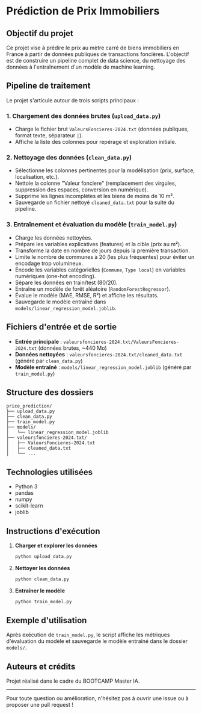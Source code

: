 # Prédiction de Prix Immobiliers

## Objectif du projet
Ce projet vise à prédire le prix au mètre carré de biens immobiliers en France à partir de données publiques de transactions foncières. L'objectif est de construire un pipeline complet de data science, du nettoyage des données à l'entraînement d'un modèle de machine learning.

## Pipeline de traitement
Le projet s'articule autour de trois scripts principaux :

### 1. Chargement des données brutes (`upload_data.py`)
- Charge le fichier brut `ValeursFoncieres-2024.txt` (données publiques, format texte, séparateur `|`).
- Affiche la liste des colonnes pour repérage et exploration initiale.

### 2. Nettoyage des données (`clean_data.py`)
- Sélectionne les colonnes pertinentes pour la modélisation (prix, surface, localisation, etc.).
- Nettoie la colonne "Valeur fonciere" (remplacement des virgules, suppression des espaces, conversion en numérique).
- Supprime les lignes incomplètes et les biens de moins de 10 m².
- Sauvegarde un fichier nettoyé `cleaned_data.txt` pour la suite du pipeline.

### 3. Entraînement et évaluation du modèle (`train_model.py`)
- Charge les données nettoyées.
- Prépare les variables explicatives (features) et la cible (prix au m²).
- Transforme la date en nombre de jours depuis la première transaction.
- Limite le nombre de communes à 20 (les plus fréquentes) pour éviter un encodage trop volumineux.
- Encode les variables catégorielles (`Commune`, `Type local`) en variables numériques (one-hot encoding).
- Sépare les données en train/test (80/20).
- Entraîne un modèle de forêt aléatoire (`RandomForestRegressor`).
- Évalue le modèle (MAE, RMSE, R²) et affiche les résultats.
- Sauvegarde le modèle entraîné dans `models/linear_regression_model.joblib`.

## Fichiers d'entrée et de sortie
- **Entrée principale** : `valeursfoncieres-2024.txt/ValeursFoncieres-2024.txt` (données brutes, ~440 Mo)
- **Données nettoyées** : `valeursfoncieres-2024.txt/cleaned_data.txt` (généré par `clean_data.py`)
- **Modèle entraîné** : `models/linear_regression_model.joblib` (généré par `train_model.py`)

## Structure des dossiers
```
price_prediction/
├── upload_data.py
├── clean_data.py
├── train_model.py
├── models/
│   └── linear_regression_model.joblib
├── valeursfoncieres-2024.txt/
│   ├── ValeursFoncieres-2024.txt
│   ├── cleaned_data.txt
│   └── ...
```

## Technologies utilisées
- Python 3
- pandas
- numpy
- scikit-learn
- joblib

## Instructions d'exécution
1. **Charger et explorer les données**
   ```bash
   python upload_data.py
   ```
2. **Nettoyer les données**
   ```bash
   python clean_data.py
   ```
3. **Entraîner le modèle**
   ```bash
   python train_model.py
   ```

## Exemple d'utilisation
Après exécution de `train_model.py`, le script affiche les métriques d'évaluation du modèle et sauvegarde le modèle entraîné dans le dossier `models/`.

## Auteurs et crédits
Projet réalisé dans le cadre du BOOTCAMP Master IA.

---

Pour toute question ou amélioration, n'hésitez pas à ouvrir une issue ou à proposer une pull request ! 